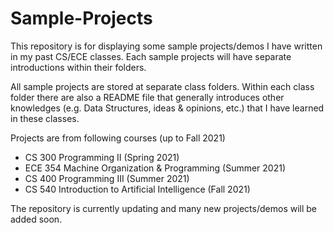 # Sample-Projects

This repository is for displaying some sample projects/demos I have written in my past CS/ECE classes. Each sample projects will have separate introductions within their folders. 

All sample projects are stored at separate class folders. Within each class folder there are also a README file that generally introduces other knowledges (e.g. Data Structures, ideas & opinions, etc.) that I have learned in these classes.

Projects are from following courses (up to Fall 2021)
- CS 300 Programming II (Spring 2021)
- ECE 354 Machine Organization & Programming (Summer 2021)
- CS 400 Programming III (Summer 2021)
- CS 540 Introduction to Artificial Intelligence (Fall 2021)

The repository is currently updating and many new projects/demos will be added soon.  
